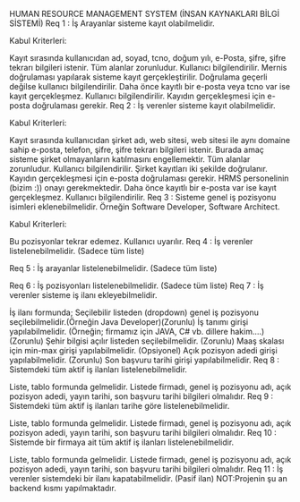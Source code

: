 HUMAN RESOURCE MANAGEMENT SYSTEM (İNSAN KAYNAKLARI BİLGİ SİSTEMİ)
Req 1 : İş Arayanlar sisteme kayıt olabilmelidir.

Kabul Kriterleri:

Kayıt sırasında kullanıcıdan ad, soyad, tcno, doğum yılı, e-Posta, şifre, şifre tekrarı bilgileri istenir. Tüm alanlar zorunludur. Kullanıcı bilgilendirilir. Mernis doğrulaması yapılarak sisteme kayıt gerçekleştirilir. Doğrulama geçerli değilse kullanıcı bilgilendirilir. Daha önce kayıtlı bir e-posta veya tcno var ise kayıt gerçekleşmez. Kullanıcı bilgilendirilir. Kayıdın gerçekleşmesi için e-posta doğrulaması gerekir. Req 2 : İş verenler sisteme kayıt olabilmelidir.

Kabul Kriterleri:

Kayıt sırasında kullanıcıdan şirket adı, web sitesi, web sitesi ile aynı domaine sahip e-posta, telefon, şifre, şifre tekrarı bilgileri istenir. Burada amaç sisteme şirket olmayanların katılmasını engellemektir. Tüm alanlar zorunludur. Kullanıcı bilgilendirilir. Şirket kayıtları iki şekilde doğrulanır. Kayıdın gerçekleşmesi için e-posta doğrulaması gerekir. HRMS personelinin (bizim :)) onayı gerekmektedir. Daha önce kayıtlı bir e-posta var ise kayıt gerçekleşmez. Kullanıcı bilgilendirilir. Req 3 : Sisteme genel iş pozisyonu isimleri eklenebilmelidir. Örneğin Software Developer, Software Architect.

Kabul Kriterleri:

Bu pozisyonlar tekrar edemez. Kullanıcı uyarılır. Req 4 : İş verenler listelenebilmelidir. (Sadece tüm liste)

Req 5 : İş arayanlar listelenebilmelidir. (Sadece tüm liste)

Req 6 : İş pozisyonları listelenebilmelidir. (Sadece tüm liste) Req 7 : İş verenler sisteme iş ilanı ekleyebilmelidir.

İş ilanı formunda; Seçilebilir listeden (dropdown) genel iş pozisyonu seçilebilmelidir.(Örneğin Java Developer)(Zorunlu) İş tanımı girişi yapılabilmelidir. (Örneğin; firmamız için JAVA, C# vb. dillere hakim....)(Zorunlu) Şehir bilgisi açılır listeden seçilebilmelidir. (Zorunlu) Maaş skalası için min-max girişi yapılabilmelidir. (Opsiyonel) Açık pozisyon adedi girişi yapılabilmelidir. (Zorunlu) Son başvuru tarihi girişi yapılabilmelidir. Req 8 : Sistemdeki tüm aktif iş ilanları listelenebilmelidir.

Liste, tablo formunda gelmelidir. Listede firmadı, genel iş pozisyonu adı, açık pozisyon adedi, yayın tarihi, son başvuru tarihi bilgileri olmalıdır. Req 9 : Sistemdeki tüm aktif iş ilanları tarihe göre listelenebilmelidir.

Liste, tablo formunda gelmelidir. Listede firmadı, genel iş pozisyonu adı, açık pozisyon adedi, yayın tarihi, son başvuru tarihi bilgileri olmalıdır. Req 10 : Sistemde bir firmaya ait tüm aktif iş ilanları listelenebilmelidir.

Liste, tablo formunda gelmelidir. Listede firmadı, genel iş pozisyonu adı, açık pozisyon adedi, yayın tarihi, son başvuru tarihi bilgileri olmalıdır. Req 11 : İş verenler sistemdeki bir ilanı kapatabilmelidir. (Pasif ilan) NOT:Projenin şu an backend kısmı yapılmaktadır.
